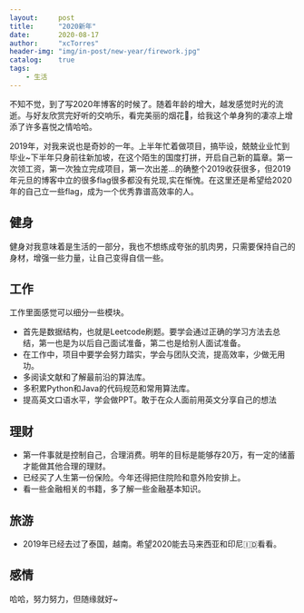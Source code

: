 ```yaml
---
layout:     post
title:      "2020新年"
date:       2020-08-17
author:     "xcTorres"
header-img: "img/in-post/new-year/firework.jpg"
catalog:    true
tags:
    - 生活
--- 
```


不知不觉，到了写2020年博客的时候了。随着年龄的增大，越发感觉时光的流逝。与好友欣赏完好听的交响乐，看完美丽的烟花🎇，给我这个单身狗的凄凉上增添了许多喜悦之情哈哈。  

2019年，对我来说也是奇妙的一年。上半年忙着做项目，搞毕设，兢兢业业忙到毕业~下半年只身前往新加坡，在这个陌生的国度打拼，开启自己新的篇章。第一次领工资，第一次独立完成项目，第一次出差...的确整个2019收获很多，但2019年元旦的博客中立的很多flag很多都没有兑现,实在惭愧。在这里还是希望给2020年的自己立一些flag，成为一个优秀靠谱高效率的人。  

## 健身
健身对我意味着是生活的一部分，我也不想练成夸张的肌肉男，只需要保持自己的身材，增强一些力量，让自己变得自信一些。  

## 工作
工作里面感觉可以细分一些模块。
- 首先是数据结构，也就是Leetcode刷题。要学会通过正确的学习方法去总结，第一也是为以后自己面试准备，第二也是给别人面试准备。
- 在工作中，项目中要学会努力踏实，学会与团队交流，提高效率，少做无用功。
- 多阅读文献和了解最前沿的算法库。
- 多积累Python和Java的代码规范和常用算法库。
- 提高英文口语水平，学会做PPT。敢于在众人面前用英文分享自己的想法

## 理财
- 第一件事就是控制自己，合理消费。明年的目标是能够存20万，有一定的储蓄才能做其他合理的理财。 
- 已经买了人生第一份保险。今年还得把住院险和意外险安排上。
- 看一些金融相关的书籍，多了解一些金融基本知识。

## 旅游
- 2019年已经去过了泰国，越南。希望2020能去马来西亚和印尼🇮🇩看看。

## 感情  
哈哈，努力努力，但随缘就好~
